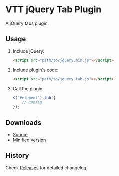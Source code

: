 # VTT jQuery Tab Plugin
A jQuery tabs plugin.

## Usage

1. Include jQuery:

	```html
	<script src="path/to/jquery.min.js"></script>
	```

2. Include plugin's code:

	```html
	<script src="path/to/jquery.tab.js"></script>
	```

3. Call the plugin:

	```javascript
	$("#element").tab({
		// config
	});
	```

## Downloads

* [Source](https://raw.githubusercontent.com/libeo-vtt/jquery-tab/master/dist/jquery.tab.js)
* [Minified version](https://raw.githubusercontent.com/libeo-vtt/jquery-tab/master/dist/jquery.tab.min.js)

## History

Check [Releases](../../releases) for detailed changelog.

